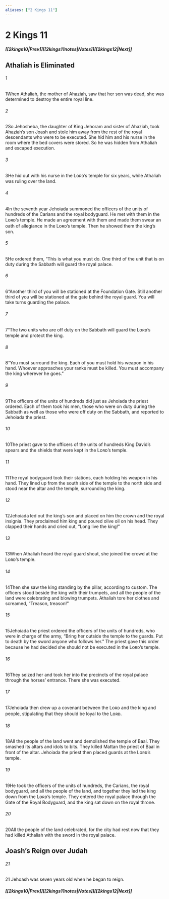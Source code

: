 ```yaml
---
aliases: ["2 Kings 11"]
---
```

# 2 Kings 11
##### <span class=arrow-left></span>[[2kings10|Prev]]<span class=navigation-separator></span>[[2kings11notes|Notes]]<span class=navigation-separator></span>[[2kings12|Next]]<span class=arrow-right></span>
## Athaliah is Eliminated
###### 1
<span class=verse-first>1</span>When Athaliah, the mother of Ahaziah, saw that her son was dead, she was determined to destroy the entire royal line.
###### 2
<span class=verse-body>2</span>So Jehosheba, the daughter of King Jehoram and sister of Ahaziah, took Ahaziah’s son Joash and stole him away from the rest of the royal descendants who were to be executed. She hid him and his nurse in the room where the bed covers were stored. So he was hidden from Athaliah and escaped execution.
###### 3
<span class=verse-body>3</span>He hid out with his nurse in the Lᴏʀᴅ’s temple for six years, while Athaliah was ruling over the land.
<div class=paragraph-break></div>

###### 4
<span class=verse-first>4</span>In the seventh year Jehoiada summoned the officers of the units of hundreds of the Carians and the royal bodyguard. He met with them in the Lᴏʀᴅ’s temple. He made an agreement with them and made them swear an oath of allegiance in the Lᴏʀᴅ’s temple. Then he showed them the king’s son.
###### 5
<span class=verse-body>5</span>He ordered them, “This is what you must do. One third of the unit that is on duty during the Sabbath will guard the royal palace.
###### 6
<span class=verse-body>6</span>“Another third of you will be stationed at the Foundation Gate. Still another third of you will be stationed at the gate behind the royal guard. You will take turns guarding the palace.
###### 7
<span class=verse-body>7</span>“The two units who are off duty on the Sabbath will guard the Lᴏʀᴅ’s temple and protect the king.
###### 8
<span class=verse-body>8</span>“You must surround the king. Each of you must hold his weapon in his hand. Whoever approaches your ranks must be killed. You must accompany the king wherever he goes.”
<div class=paragraph-break></div>

###### 9
<span class=verse-first>9</span>The officers of the units of hundreds did just as Jehoiada the priest ordered. Each of them took his men, those who were on duty during the Sabbath as well as those who were off duty on the Sabbath, and reported to Jehoiada the priest.
###### 10
<span class=verse-body>10</span>The priest gave to the officers of the units of hundreds King David’s spears and the shields that were kept in the Lᴏʀᴅ’s temple.
###### 11
<span class=verse-body>11</span>The royal bodyguard took their stations, each holding his weapon in his hand. They lined up from the south side of the temple to the north side and stood near the altar and the temple, surrounding the king.
###### 12
<span class=verse-body>12</span>Jehoiada led out the king’s son and placed on him the crown and the royal insignia. They proclaimed him king and poured olive oil on his head. They clapped their hands and cried out, “Long live the king!”
<div class=paragraph-break></div>

###### 13
<span class=verse-first>13</span>When Athaliah heard the royal guard shout, she joined the crowd at the Lᴏʀᴅ’s temple.
###### 14
<span class=verse-body>14</span>Then she saw the king standing by the pillar, according to custom. The officers stood beside the king with their trumpets, and all the people of the land were celebrating and blowing trumpets. Athaliah tore her clothes and screamed, “Treason, treason!”
###### 15
<span class=verse-body>15</span>Jehoiada the priest ordered the officers of the units of hundreds, who were in charge of the army, “Bring her outside the temple to the guards. Put to death by the sword anyone who follows her.” The priest gave this order because he had decided she should not be executed in the Lᴏʀᴅ’s temple.
###### 16
<span class=verse-body>16</span>They seized her and took her into the precincts of the royal palace through the horses’ entrance. There she was executed.
<div class=paragraph-break></div>

###### 17
<span class=verse-first>17</span>Jehoiada then drew up a covenant between the Lᴏʀᴅ and the king and people, stipulating that they should be loyal to the Lᴏʀᴅ.
###### 18
<span class=verse-body>18</span>All the people of the land went and demolished the temple of Baal. They smashed its altars and idols to bits. They killed Mattan the priest of Baal in front of the altar. Jehoiada the priest then placed guards at the Lᴏʀᴅ’s temple.
###### 19
<span class=verse-body>19</span>He took the officers of the units of hundreds, the Carians, the royal bodyguard, and all the people of the land, and together they led the king down from the Lᴏʀᴅ’s temple. They entered the royal palace through the Gate of the Royal Bodyguard, and the king sat down on the royal throne.
###### 20
<span class=verse-body>20</span>All the people of the land celebrated, for the city had rest now that they had killed Athaliah with the sword in the royal palace.
## Joash’s Reign over Judah
###### 21
<span class=verse-first>21</span> Jehoash was seven years old when he began to reign.
##### <span class=arrow-left></span>[[2kings10|Prev]]<span class=navigation-separator></span>[[2kings11notes|Notes]]<span class=navigation-separator></span>[[2kings12|Next]]<span class=arrow-right></span>